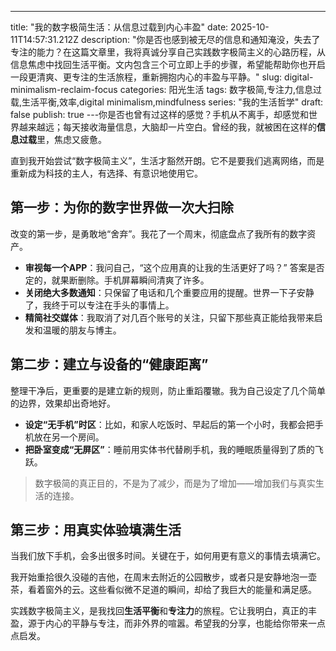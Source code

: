 ---
title: "我的数字极简生活：从信息过载到内心丰盈"
date: 2025-10-11T14:57:31.212Z
description: "你是否也感到被无尽的信息和通知淹没，失去了专注的能力？在这篇文章里，我将真诚分享自己实践数字极简主义的心路历程，从信息焦虑中找回生活平衡。文内包含三个可立即上手的步骤，希望能帮助你也开启一段更清爽、更专注的生活旅程，重新拥抱内心的丰盈与平静。"
slug: digital-minimalism-reclaim-focus
categories: 阳光生活
tags: 数字极简,专注力,信息过载,生活平衡,效率,digital minimalism,mindfulness
series: "我的生活哲学"
draft: false
publish: true
---你是否也曾有过这样的感觉？手机从不离手，却感觉和世界越来越远；每天接收海量信息，大脑却一片空白。曾经的我，就被困在这样的**信息过载**里，焦虑又疲惫。

直到我开始尝试“数字极简主义”，生活才豁然开朗。它不是要我们逃离网络，而是重新成为科技的主人，有选择、有意识地使用它。

## 第一步：为你的数字世界做一次大扫除

改变的第一步，是勇敢地“舍弃”。我花了一个周末，彻底盘点了我所有的数字资产。

- **审视每一个APP**：我问自己，“这个应用真的让我的生活更好了吗？” 答案是否定的，就果断删除。手机屏幕瞬间清爽了许多。
- **关闭绝大多数通知**：只保留了电话和几个重要应用的提醒。世界一下子安静了，我终于可以专注在手头的事情上。
- **精简社交媒体**：我取消了对几百个账号的关注，只留下那些真正能给我带来启发和温暖的朋友与博主。

## 第二步：建立与设备的“健康距离”

整理干净后，更重要的是建立新的规则，防止重蹈覆辙。我为自己设定了几个简单的边界，效果却出奇地好。

- **设定“无手机”时区**：比如，和家人吃饭时、早起后的第一个小时，我都会把手机放在另一个房间。
- **把卧室变成“无屏区”**：睡前用实体书代替刷手机，我的睡眠质量得到了质的飞跃。

> 数字极简的真正目的，不是为了减少，而是为了增加——增加我们与真实生活的连接。

## 第三步：用真实体验填满生活

当我们放下手机，会多出很多时间。关键在于，如何用更有意义的事情去填满它。

我开始重拾很久没碰的吉他，在周末去附近的公园散步，或者只是安静地泡一壶茶，看着窗外的云。这些看似微不足道的瞬间，却给了我巨大的能量和满足感。

实践数字极简主义，是我找回**生活平衡**和**专注力**的旅程。它让我明白，真正的丰盈，源于内心的平静与专注，而非外界的喧嚣。希望我的分享，也能给你带来一点点启发。
